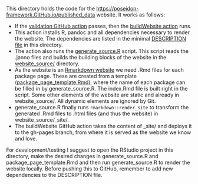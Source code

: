This directory holds the code for the https://poseidon-framework.GitHub.io/published_data website. It works as follows:

- If the [validation GitHub action](https://GitHub.com/poseidon-framework/published_data/blob/master/.GitHub/workflows/validation.yml) passes, then the [buildWebsite action](https://GitHub.com/poseidon-framework/published_data/blob/master/.GitHub/workflows/buildWebsite.yml) runs.
- This action installs R, pandoc and all dependencies necessary to render the website. The dependencies are listed in the minimal [DESCRIPTION file](DESCRIPTION) in this directory.
- The action also runs the [generate_source.R](generate_source.R) script. This script reads the .janno files and builds the building blocks of the website in the [website_source/](website_source) directory.
- As the website is an [Rmarkdown website](https://bookdown.org/yihui/rmarkdown/rmarkdown-site.html) we need .Rmd files for each package page. These are created from a template ([package_page_template.Rmd](package_page_template.Rmd)), where the name of each package can be filled in by generate_source.R. The index.Rmd file is built right in the script. Some other elements of the website are static and already in website_source/. All dynamic elements are ignored by Git.
- generate_source.R finally runs `rmarkdown::render_site` to transform the generated .Rmd files to .html files (and thus the website) in website_source/_site/.
- The buildWebsite GitHub action takes the content of _site/ and deploys it to the gh-pages branch, from where it is served as the website we know and love.

For development/testing I suggest to open the RStudio project in this directory, make the desired changes in generate_source.R and package_page_template.Rmd and then run generate_source.R to render the website locally. Before pushing this to GitHub, remember to add new dependencies to the DESCRIPTION file.
